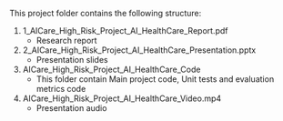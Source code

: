 This project folder contains the following structure:

1. 1_AICare_High_Risk_Project_AI_HealthCare_Report.pdf
    - Research report
2. 2_AICare_High_Risk_Project_AI_HealthCare_Presentation.pptx
    - Presentation slides
3. AICare_High_Risk_Project_AI_HealthCare_Code
    - This folder contain Main project code, Unit tests and evaluation metrics code
4. AICare_High_Risk_Project_AI_HealthCare_Video.mp4
    - Presentation audio
